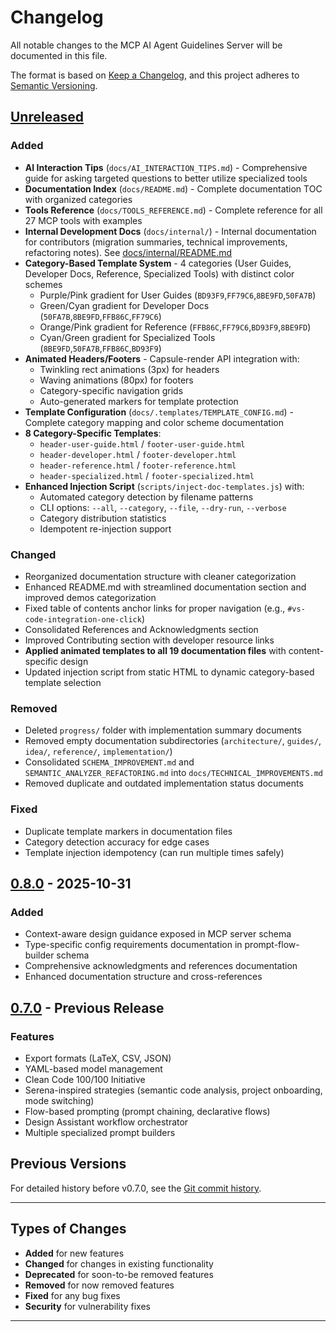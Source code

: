 # Changelog

All notable changes to the MCP AI Agent Guidelines Server will be documented in this file.

The format is based on [Keep a Changelog](https://keepachangelog.com/en/1.0.0/),
and this project adheres to [Semantic Versioning](https://semver.org/spec/v2.0.0.html).

## [Unreleased]

### Added
- **AI Interaction Tips** (`docs/AI_INTERACTION_TIPS.md`) - Comprehensive guide for asking targeted questions to better utilize specialized tools
- **Documentation Index** (`docs/README.md`) - Complete documentation TOC with organized categories
- **Tools Reference** (`docs/TOOLS_REFERENCE.md`) - Complete reference for all 27 MCP tools with examples
- **Internal Development Docs** (`docs/internal/`) - Internal documentation for contributors (migration summaries, technical improvements, refactoring notes). See [docs/internal/README.md](./docs/internal/README.md)
- **Category-Based Template System** - 4 categories (User Guides, Developer Docs, Reference, Specialized Tools) with distinct color schemes
  - Purple/Pink gradient for User Guides (`BD93F9`,`FF79C6`,`8BE9FD`,`50FA7B`)
  - Green/Cyan gradient for Developer Docs (`50FA7B`,`8BE9FD`,`FFB86C`,`FF79C6`)
  - Orange/Pink gradient for Reference (`FFB86C`,`FF79C6`,`BD93F9`,`8BE9FD`)
  - Cyan/Green gradient for Specialized Tools (`8BE9FD`,`50FA7B`,`FFB86C`,`BD93F9`)
- **Animated Headers/Footers** - Capsule-render API integration with:
  - Twinkling rect animations (3px) for headers
  - Waving animations (80px) for footers
  - Category-specific navigation grids
  - Auto-generated markers for template protection
- **Template Configuration** (`docs/.templates/TEMPLATE_CONFIG.md`) - Complete category mapping and color scheme documentation
- **8 Category-Specific Templates**:
  - `header-user-guide.html` / `footer-user-guide.html`
  - `header-developer.html` / `footer-developer.html`
  - `header-reference.html` / `footer-reference.html`
  - `header-specialized.html` / `footer-specialized.html`
- **Enhanced Injection Script** (`scripts/inject-doc-templates.js`) with:
  - Automated category detection by filename patterns
  - CLI options: `--all`, `--category`, `--file`, `--dry-run`, `--verbose`
  - Category distribution statistics
  - Idempotent re-injection support

### Changed
- Reorganized documentation structure with cleaner categorization
- Enhanced README.md with streamlined documentation section and improved demos categorization
- Fixed table of contents anchor links for proper navigation (e.g., `#vs-code-integration-one-click`)
- Consolidated References and Acknowledgments section
- Improved Contributing section with developer resource links
- **Applied animated templates to all 19 documentation files** with content-specific design
- Updated injection script from static HTML to dynamic category-based template selection

### Removed
- Deleted `progress/` folder with implementation summary documents
- Removed empty documentation subdirectories (`architecture/`, `guides/`, `idea/`, `reference/`, `implementation/`)
- Consolidated `SCHEMA_IMPROVEMENT.md` and `SEMANTIC_ANALYZER_REFACTORING.md` into `docs/TECHNICAL_IMPROVEMENTS.md`
- Removed duplicate and outdated implementation status documents

### Fixed
- Duplicate template markers in documentation files
- Category detection accuracy for edge cases
- Template injection idempotency (can run multiple times safely)

## [0.8.0] - 2025-10-31

### Added
- Context-aware design guidance exposed in MCP server schema
- Type-specific config requirements documentation in prompt-flow-builder schema
- Comprehensive acknowledgments and references documentation
- Enhanced documentation structure and cross-references

## [0.7.0] - Previous Release

### Features
- Export formats (LaTeX, CSV, JSON)
- YAML-based model management
- Clean Code 100/100 Initiative
- Serena-inspired strategies (semantic code analysis, project onboarding, mode switching)
- Flow-based prompting (prompt chaining, declarative flows)
- Design Assistant workflow orchestrator
- Multiple specialized prompt builders

## Previous Versions

For detailed history before v0.7.0, see the [Git commit history](https://github.com/Anselmoo/mcp-ai-agent-guidelines/commits/main).

---

## Types of Changes

- **Added** for new features
- **Changed** for changes in existing functionality
- **Deprecated** for soon-to-be removed features
- **Removed** for now removed features
- **Fixed** for any bug fixes
- **Security** for vulnerability fixes

---

[Unreleased]: https://github.com/Anselmoo/mcp-ai-agent-guidelines/compare/v0.8.0...HEAD
[0.8.0]: https://github.com/Anselmoo/mcp-ai-agent-guidelines/compare/v0.7.0...v0.8.0
[0.7.0]: https://github.com/Anselmoo/mcp-ai-agent-guidelines/releases/tag/v0.7.0
